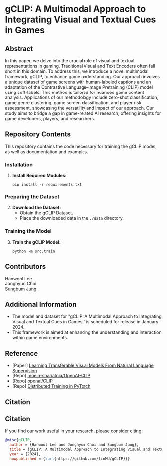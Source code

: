 # gCLIP: A Multimodal Approach to Integrating Visual and Textual Cues in Games

## Abstract
In this paper, we delve into the crucial role of visual and textual representations in gaming. Traditional Visual and Text Encoders often fall short in this domain. To address this, we introduce a novel multimodal framework, gCLIP, to enhance game understanding. Our approach involves a unique dataset of game screens with human-labeled captions and an adaptation of the Contrastive Language–Image Pretraining (CLIP) model using soft-labels. This method is tailored for nuanced game content analysis. Applications of our methodology include zero-shot classification, game genre clustering, game screen classification, and player risk assessment, showcasing the versatility and impact of our approach. Our study aims to bridge a gap in game-related AI research, offering insights for game developers, players, and researchers. 

## Repository Contents
This repository contains the code necessary for training the gCLIP model, as well as documentation and examples.

### Installation
1. **Install Required Modules:**
   ```
   pip install -r requirements.txt
   ```

### Preparing the Dataset
2. **Download the Dataset:**
   - Obtain the gCLIP Dataset.
   - Place the downloaded data in the `./data` directory.

### Training the Model
3. **Train the gCLIP Model:**
   ```
   python -m src.train
   ```

## Contributors
Hanwool Lee  
Jonghyun Choi  
Sungbum Jung  


## Additional Information
- The model and dataset for "gCLIP: A Multimodal Approach to Integrating Visual and Textual Cues in Games," is scheduled for release in January 2024.
- This framework is aimed at enhancing the understanding and interaction within game environments.



## Reference

- [Paper] [Learning Transferable Visual Models From Natural Language Supervision](https://arxiv.org/pdf/2103.00020v1.pdf)
- [Repo] [moein-shariatnia/OpenAI-CLIP](https://github.com/moein-shariatnia/OpenAI-CLIP)
- [Repo] [openai/CLIP](https://github.com/openai/CLIP)
- [Repo] [Distributed Training in PyTorch](https://github.com/youngerous/distributed-training-comparison)

## Citation

## Citation
If you find our work useful in your research, please consider citing:

```bibtex
@misc{gCLIP,
  author = {Hanwool Lee and Jonghyun Choi and Sungbum Jung},
  title = {gCLIP: A Multimodal Approach to Integrating Visual and Textual Cues in Games},
  year = {2024},
  howpublished = {\url{https://github.com/finMU/gCLIP}}}

